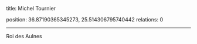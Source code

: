 title: Michel Tournier


position: 36.87190365345273, 25.514306795740442
relations: 0

---




























Roi des Aulnes